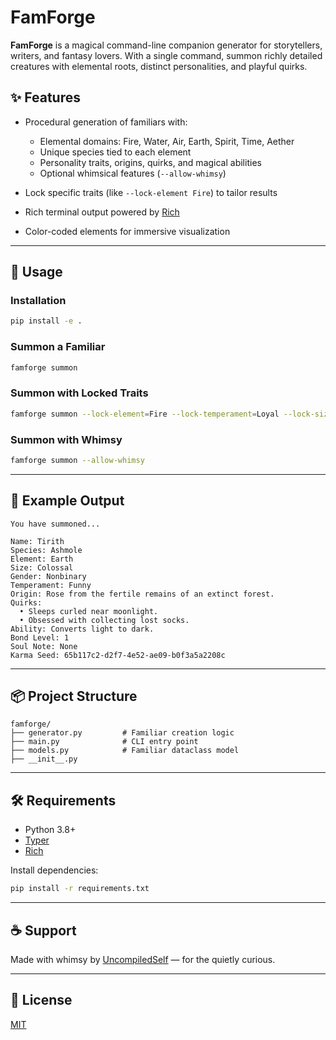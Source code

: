 # FamForge

**FamForge** is a magical command-line companion generator for storytellers, writers, and fantasy lovers. With a single command, summon richly detailed creatures with elemental roots, distinct personalities, and playful quirks.

&#x20;

## ✨ Features

* Procedural generation of familiars with:

  * Elemental domains: Fire, Water, Air, Earth, Spirit, Time, Aether
  * Unique species tied to each element
  * Personality traits, origins, quirks, and magical abilities
  * Optional whimsical features (`--allow-whimsy`)
* Lock specific traits (like `--lock-element Fire`) to tailor results
* Rich terminal output powered by [Rich](https://github.com/Textualize/rich)
* Color-coded elements for immersive visualization

---

## 🚀 Usage

### Installation

```bash
pip install -e .
```

### Summon a Familiar

```bash
famforge summon
```

### Summon with Locked Traits

```bash
famforge summon --lock-element=Fire --lock-temperament=Loyal --lock-size=Medium
```

### Summon with Whimsy

```bash
famforge summon --allow-whimsy
```

---

## 🔮 Example Output

```
You have summoned...

Name: Tirith
Species: Ashmole
Element: Earth
Size: Colossal
Gender: Nonbinary
Temperament: Funny
Origin: Rose from the fertile remains of an extinct forest.
Quirks: 
  • Sleeps curled near moonlight. 
  • Obsessed with collecting lost socks.
Ability: Converts light to dark.
Bond Level: 1
Soul Note: None
Karma Seed: 65b117c2-d2f7-4e52-ae09-b0f3a5a2208c
```

---

## 📦 Project Structure

```
famforge/
├── generator.py         # Familiar creation logic
├── main.py              # CLI entry point
├── models.py            # Familiar dataclass model
├── __init__.py
```

---

## 🛠️ Requirements

* Python 3.8+
* [Typer](https://github.com/tiangolo/typer)
* [Rich](https://github.com/Textualize/rich)

Install dependencies:

```bash
pip install -r requirements.txt
```

---

## ☕ Support

Made with whimsy by [UncompiledSelf](https://buymeacoffee.com/uncompiledself) — for the quietly curious.

---

## 📜 License

[MIT](LICENSE)
